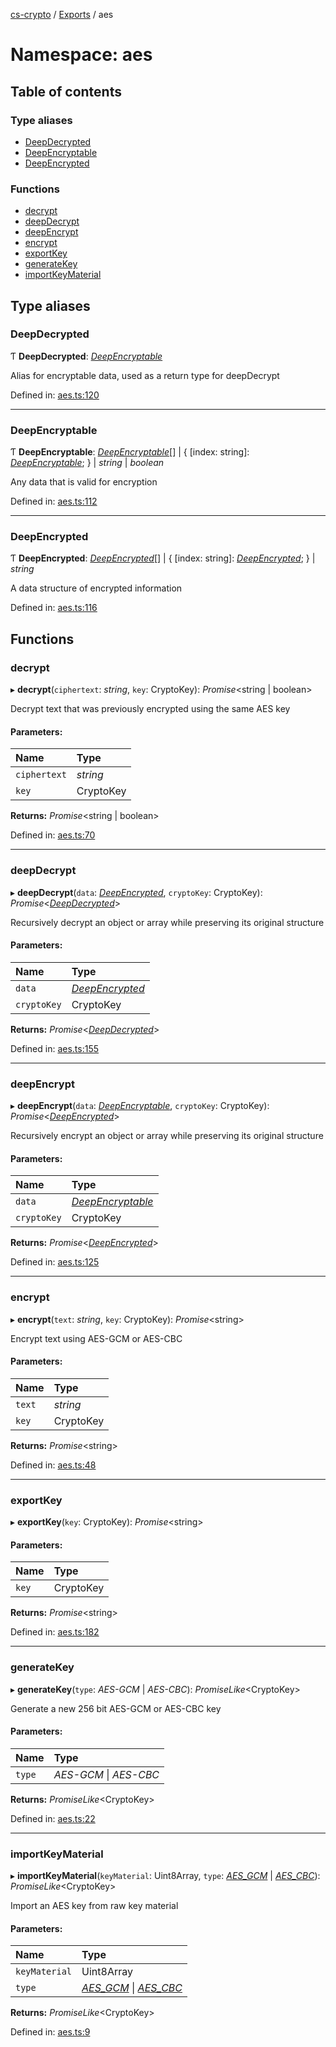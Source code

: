 [cs-crypto](../README.md) / [Exports](../modules.md) / aes

# Namespace: aes

## Table of contents

### Type aliases

- [DeepDecrypted](aes.md#deepdecrypted)
- [DeepEncryptable](aes.md#deepencryptable)
- [DeepEncrypted](aes.md#deepencrypted)

### Functions

- [decrypt](aes.md#decrypt)
- [deepDecrypt](aes.md#deepdecrypt)
- [deepEncrypt](aes.md#deepencrypt)
- [encrypt](aes.md#encrypt)
- [exportKey](aes.md#exportkey)
- [generateKey](aes.md#generatekey)
- [importKeyMaterial](aes.md#importkeymaterial)

## Type aliases

### DeepDecrypted

Ƭ **DeepDecrypted**: [*DeepEncryptable*](aes.md#deepencryptable)

Alias for encryptable data, used as a return type for deepDecrypt

Defined in: [aes.ts:120](https://github.com/very-amused/CS-crypto/blob/4e04ae3/src/aes.ts#L120)

___

### DeepEncryptable

Ƭ **DeepEncryptable**: [*DeepEncryptable*](aes.md#deepencryptable)[] \| { [index: string]: [*DeepEncryptable*](aes.md#deepencryptable);  } \| *string* \| *boolean*

Any data that is valid for encryption

Defined in: [aes.ts:112](https://github.com/very-amused/CS-crypto/blob/4e04ae3/src/aes.ts#L112)

___

### DeepEncrypted

Ƭ **DeepEncrypted**: [*DeepEncrypted*](aes.md#deepencrypted)[] \| { [index: string]: [*DeepEncrypted*](aes.md#deepencrypted);  } \| *string*

A data structure of encrypted information

Defined in: [aes.ts:116](https://github.com/very-amused/CS-crypto/blob/4e04ae3/src/aes.ts#L116)

## Functions

### decrypt

▸ **decrypt**(`ciphertext`: *string*, `key`: CryptoKey): *Promise*<string \| boolean\>

Decrypt text that was previously encrypted using the same AES key

#### Parameters:

Name | Type |
:------ | :------ |
`ciphertext` | *string* |
`key` | CryptoKey |

**Returns:** *Promise*<string \| boolean\>

Defined in: [aes.ts:70](https://github.com/very-amused/CS-crypto/blob/4e04ae3/src/aes.ts#L70)

___

### deepDecrypt

▸ **deepDecrypt**(`data`: [*DeepEncrypted*](aes.md#deepencrypted), `cryptoKey`: CryptoKey): *Promise*<[*DeepDecrypted*](aes.md#deepdecrypted)\>

Recursively decrypt an object or array while preserving its original structure

#### Parameters:

Name | Type |
:------ | :------ |
`data` | [*DeepEncrypted*](aes.md#deepencrypted) |
`cryptoKey` | CryptoKey |

**Returns:** *Promise*<[*DeepDecrypted*](aes.md#deepdecrypted)\>

Defined in: [aes.ts:155](https://github.com/very-amused/CS-crypto/blob/4e04ae3/src/aes.ts#L155)

___

### deepEncrypt

▸ **deepEncrypt**(`data`: [*DeepEncryptable*](aes.md#deepencryptable), `cryptoKey`: CryptoKey): *Promise*<[*DeepEncrypted*](aes.md#deepencrypted)\>

Recursively encrypt an object or array while preserving its original structure

#### Parameters:

Name | Type |
:------ | :------ |
`data` | [*DeepEncryptable*](aes.md#deepencryptable) |
`cryptoKey` | CryptoKey |

**Returns:** *Promise*<[*DeepEncrypted*](aes.md#deepencrypted)\>

Defined in: [aes.ts:125](https://github.com/very-amused/CS-crypto/blob/4e04ae3/src/aes.ts#L125)

___

### encrypt

▸ **encrypt**(`text`: *string*, `key`: CryptoKey): *Promise*<string\>

Encrypt text using AES-GCM or AES-CBC

#### Parameters:

Name | Type |
:------ | :------ |
`text` | *string* |
`key` | CryptoKey |

**Returns:** *Promise*<string\>

Defined in: [aes.ts:48](https://github.com/very-amused/CS-crypto/blob/4e04ae3/src/aes.ts#L48)

___

### exportKey

▸ **exportKey**(`key`: CryptoKey): *Promise*<string\>

#### Parameters:

Name | Type |
:------ | :------ |
`key` | CryptoKey |

**Returns:** *Promise*<string\>

Defined in: [aes.ts:182](https://github.com/very-amused/CS-crypto/blob/4e04ae3/src/aes.ts#L182)

___

### generateKey

▸ **generateKey**(`type`: *AES-GCM* \| *AES-CBC*): *PromiseLike*<CryptoKey\>

Generate a new 256 bit AES-GCM or AES-CBC key

#### Parameters:

Name | Type |
:------ | :------ |
`type` | *AES-GCM* \| *AES-CBC* |

**Returns:** *PromiseLike*<CryptoKey\>

Defined in: [aes.ts:22](https://github.com/very-amused/CS-crypto/blob/4e04ae3/src/aes.ts#L22)

___

### importKeyMaterial

▸ **importKeyMaterial**(`keyMaterial`: Uint8Array, `type`: [*AES\_GCM*](../enums/algorithms.md#aes_gcm) \| [*AES\_CBC*](../enums/algorithms.md#aes_cbc)): *PromiseLike*<CryptoKey\>

Import an AES key from raw key material

#### Parameters:

Name | Type |
:------ | :------ |
`keyMaterial` | Uint8Array |
`type` | [*AES\_GCM*](../enums/algorithms.md#aes_gcm) \| [*AES\_CBC*](../enums/algorithms.md#aes_cbc) |

**Returns:** *PromiseLike*<CryptoKey\>

Defined in: [aes.ts:9](https://github.com/very-amused/CS-crypto/blob/4e04ae3/src/aes.ts#L9)
